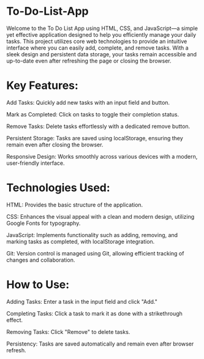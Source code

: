 # To-Do-List-App

Welcome to the To Do List App using HTML, CSS, and JavaScript—a simple yet effective application designed to help you efficiently manage your daily tasks. This project utilizes core web technologies to provide an intuitive interface where you can easily add, complete, and remove tasks. With a sleek design and persistent data storage, your tasks remain accessible and up-to-date even after refreshing the page or closing the browser.

# Key Features:

Add Tasks: Quickly add new tasks with an input field and button.

Mark as Completed: Click on tasks to toggle their completion status.

Remove Tasks: Delete tasks effortlessly with a dedicated remove button.

Persistent Storage: Tasks are saved using localStorage, ensuring they remain even after closing the browser.

Responsive Design: Works smoothly across various devices with a modern, user-friendly interface.

# Technologies Used:

HTML: Provides the basic structure of the application.

CSS: Enhances the visual appeal with a clean and modern design, utilizing Google Fonts for typography.

JavaScript: Implements functionality such as adding, removing, and marking tasks as completed, with localStorage integration.

Git: Version control is managed using Git, allowing efficient tracking of changes and collaboration.

# How to Use:

Adding Tasks: Enter a task in the input field and click "Add."

Completing Tasks: Click a task to mark it as done with a strikethrough effect.

Removing Tasks: Click "Remove" to delete tasks.

Persistency: Tasks are saved automatically and remain even after browser refresh.

